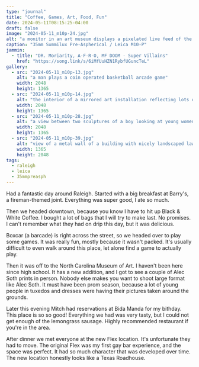 ```yaml
---
type: "journal"
title: "Coffee, Games, Art, Food, Fun"
date: 2024-05-11T08:15:25-04:00
draft: false
image: "2024-05-11_m10p-24.jpg"
alt: "a monitor in an art museum displays a pixelated live feed of the person taking a photograph of the piece"
caption: "35mm Summilux Pre-Aspherical / Leica M10-P"
jammin:
  - title: "DR. Moriarity, A-F-R-O, MF DOOM - Super Villains"
    href: "https://song.link/s/6iMfUuHZN1RybfUGuncTeL"
gallery:
  - src: "2024-05-11_m10p-13.jpg"
    alt: "a man plays a coin operated basketball arcade game"
    width: 2048
    height: 1365
  - src: "2024-05-11_m10p-14.jpg"
    alt: "the interior of a mirrored art installation reflecting lots of little lights, a man's face looks inside via a hole in the wall"
    width: 2048
    height: 1365
  - src: "2024-05-11_m10p-28.jpg"
    alt: "a view between two sculptures of a boy looking at young women in prom dresses being photographed"
    width: 2048
    height: 1365
  - src: "2024-05-11_m10p-39.jpg"
    alt: "view of a metal wall of a building with nicely landscaped lawn"
    width: 1365
    height: 2048
tags:
  - raleigh
  - leica
  - 35mmpreasph
---
```


Had a fantastic day around Raleigh. Started with a big breakfast at Barry's, a fireman-themed joint. Everything was super good, I ate so much.

Then we headed downtown, because you know I have to hit up Black & White Coffee. I bought a lot of bags that I will try to make last. No promises. I can't remember what they had on drip this day, but it was delicious.

Boxcar (a barcade) is right across the street, so we headed over to play some games. It was really fun, mostly because it wasn't packed. It's usually difficult to even walk around this place, let alone find a game to actually play.

Then it was off to the North Carolina Museum of Art. I haven't been here since high school. It has a new addition, and I got to see a couple of Alec Soth prints in person. Nobody else makes you want to shoot large format like Alec Soth. It must have been prom season, because a lot of young people in tuxedos and dresses were having their pictures taken around the grounds.

Later this evening Mitch had reservations at Bida Manda for my bithday. This place is so so good! Everything we had was very tasty, but I could not get enough of the lemongrass sausage. Highly recommended restaurant if you're in the area.

After dinner we met everyone at the new Flex location. It's unfortunate they had to move. The original Flex was my first gay bar experience, and the space was perfect. It had so much character that was developed over time. The new location honestly looks like a Texas Roadhouse.
